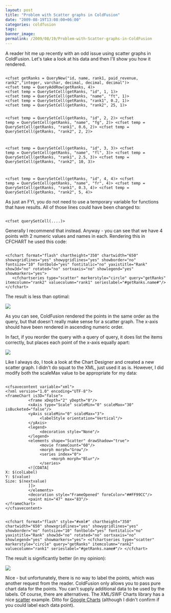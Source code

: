 ```yaml
---
layout: post
title: "Problem with Scatter graphs in ColdFusion"
date: "2009-08-19T13:08:00+06:00"
categories: coldfusion 
tags: 
banner_image: 
permalink: /2009/08/19/Problem-with-Scatter-graphs-in-ColdFusion
---
```


A reader hit me up recently with an odd issue using scatter graphs in ColdFusion. Let's take a look at his data and then I'll show you how it rendered. 

<code>
&lt;cfset getRanks = QueryNew("id, name, rank1, paid_revenue, rank2","integer, varchar, decimal, decimal, decimal")&gt;
&lt;cfset temp = QueryAddRow(getRanks, 4)&gt;
&lt;cfset temp = QuerySetCell(getRanks, "id", 1, 1)&gt;
&lt;cfset temp = QuerySetCell(getRanks, "name", "ft", 1)&gt;
&lt;cfset temp = QuerySetCell(getRanks, "rank1", 0.2, 1)&gt;
&lt;cfset temp = QuerySetCell(getRanks, "rank2", 25, 1)&gt;

&lt;cfset temp = QuerySetCell(getRanks, "id", 2, 2)&gt;
&lt;cfset temp = QuerySetCell(getRanks, "name", "fg", 2)&gt;
&lt;cfset temp = QuerySetCell(getRanks, "rank1", 0.6, 2)&gt;
&lt;cfset temp = QuerySetCell(getRanks, "rank2", 2, 2)&gt;

&lt;cfset temp = QuerySetCell(getRanks, "id", 3, 3)&gt;
&lt;cfset temp = QuerySetCell(getRanks, "name", "fl", 3)&gt;
&lt;cfset temp = QuerySetCell(getRanks, "rank1", 2.5, 3)&gt;
&lt;cfset temp = QuerySetCell(getRanks, "rank2", 10, 3)&gt;

&lt;cfset temp = QuerySetCell(getRanks, "id", 4, 4)&gt;
&lt;cfset temp = QuerySetCell(getRanks, "name", "fr", 4)&gt;
&lt;cfset temp = QuerySetCell(getRanks, "rank1", 0.3, 4)&gt;
&lt;cfset temp = QuerySetCell(getRanks, "rank2", 5, 4)&gt;
</code>

As just an FYI, you do not need to use a temporary variable for functions that have results. All of those lines could have been changed to:

<code>
&lt;cfset querySetCell(....)&gt;
</code>

Generally I recommend that instead. Anyway - you can see that we have 4 points with 2 numeric values and names in each. Rendering this in CFCHART he used this code:
<!--more-->
<code>
&lt;cfchart format="flash" chartheight="350" chartwidth="650" showxgridlines="yes" showygridlines="yes" showborder="no" fontsize="10" fontbold="yes" fontitalic="no" yaxistitle="Rank" show3d="no" rotated="no" sortxaxis="no" showlegend="yes" showmarkers="yes"&gt;
   &lt;cfchartseries type="scatter" markerstyle="circle" query="getRanks" itemcolumn="rank2" valuecolumn="rank1" serieslabel="#getRanks.name#"/&gt;
&lt;/cfchart&gt;
</code>

The result is less than optimal:

<img src="https://static.raymondcamden.com/images/cfjedi/Picture 182.png" />

As you can see, ColdFusion rendered the points in the same order as the query, but that doesn't really make sense for a scatter graph. The x-axis should have been rendered in ascending numeric order.

In fact, if you reorder the query with a query of query, it does list the items correctly, but places each point of the x-axis equally apart:

<img src="https://static.raymondcamden.com/images/cfjedi/Picture 254.png" />

Like I always do, I took a look at the Chart Designer and created a new scatter graph. I didn't do squat to the XML, just used it as is. However, I did modify both the scaleMax value to be appropriate for my data:

<code>
&lt;cfsavecontent variable="xml"&gt;
&lt;?xml version="1.0" encoding="UTF-8"?&gt;
&lt;frameChart is3D="false"&gt;
          &lt;frame xDepth="2" yDepth="0"/&gt;
          &lt;xAxis type="Scale" scaleMin="0" scaleMax="30" isBucketed="false"/&gt;
          &lt;yAxis scaleMin="0" scaleMax="3"&gt;
               &lt;labelStyle orientation="Vertical"/&gt;
          &lt;/yAxis&gt;
          &lt;legend&gt;
               &lt;decoration style="None"/&gt;
          &lt;/legend&gt;
          &lt;elements shape="Scatter" drawShadow="true"&gt;
               &lt;movie frameCount="60"/&gt;
               &lt;morph morph="Grow"/&gt;
               &lt;series index="0"&gt;
                    &lt;morph morph="Blur"/&gt;
               &lt;/series&gt;
          &lt;![CDATA[
X: $(colLabel)
Y: $(value)
Size: $(nextvalue)
          ]]&gt;
          &lt;/elements&gt;
          &lt;decoration style="FrameOpened" foreColor="##FF99CC"/&gt;
          &lt;paint min="47" max="83"/&gt;
&lt;/frameChart&gt;
&lt;/cfsavecontent&gt;

&lt;cfchart format="flash" style="#xml#" chartheight="350" chartwidth="650" showxgridlines="yes" showygridlines="yes" showborder="no" fontsize="10" fontbold="yes" fontitalic="no" yaxistitle="Rank" show3d="no" rotated="no" sortxaxis="no" showlegend="yes" showmarkers="yes"&gt;
   &lt;cfchartseries type="scatter" markerstyle="circle" query="getRanks" itemcolumn="rank2" valuecolumn="rank1" serieslabel="#getRanks.name#"/&gt;
&lt;/cfchart&gt;
</code>

The result is significantly better (in my opinion): 

<img src="https://static.raymondcamden.com/images/cfjedi/Picture 335.png" />

Nice - but unfortunately, there is no way to label the points, which was another request from the reader. ColdFusion only allows you to pass pure chart data for the points. You can't supply additional data to be used by the labels. Of course, there are alternatives. The XML/SWF Charts library has a nice <a href="http://www.maani.us/xml_charts/index.php?menu=Gallery&submenu=Scatter">scatter</a> example. Ditto for <a href="http://code.google.com/apis/chart/types.html#scatter_plot">Google Charts</a> (although I didn't confirm if you could label each data point).